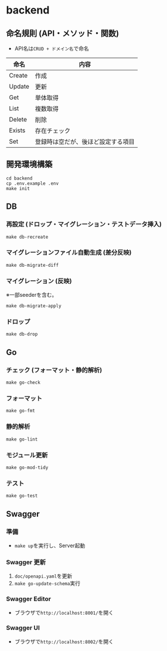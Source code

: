 # backend

## 命名規則 (API・メソッド・関数)

- API名は`CRUD + ドメイン名`で命名

| 命名 | 内容 |
| ------ | ----- |
| Create | 作成 |
| Update | 更新 |
| Get    | 単体取得 |
| List   | 複数取得 |
| Delete | 削除 |
| Exists | 存在チェック |
| Set    | 登録時は空だが、後ほど設定する項目 |

## 開発環境構築

```shell
cd backend
cp .env.example .env
make init
```

## DB

### 再設定 (ドロップ・マイグレーション・テストデータ挿入)

```shell
make db-recreate
```


### マイグレーションファイル自動生成 (差分反映)

```shell
make db-migrate-diff
```

### マイグレーション (反映)
※一部seederを含む。

```shell
make db-migrate-apply
```

### ドロップ

```shell
make db-drop
```

## Go

### チェック (フォーマット・静的解析)

```shell
make go-check
```

### フォーマット

```shell
make go-fmt
```

### 静的解析

```shell
make go-lint
```

### モジュール更新

```shell
make go-mod-tidy
```

### テスト

```shell
make go-test
```

## Swagger

### 準備

- `make up`を実行し、Server起動

### Swagger 更新

1. `doc/openapi.yaml`を更新
2. `make go-update-schema`実行

### Swagger Editor

- ブラウザで`http://localhost:8001/`を開く

### Swagger UI

- ブラウザで`http://localhost:8002/`を開く